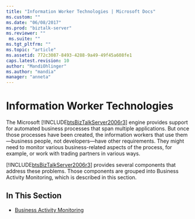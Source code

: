 ```yaml
---
title: "Information Worker Technologies | Microsoft Docs"
ms.custom: ""
ms.date: "06/08/2017"
ms.prod: "biztalk-server"
ms.reviewer: ""
 ms.suite: ""
ms.tgt_pltfrm: ""
ms.topic: "article"
ms.assetid: 772c3087-8493-4288-9a49-49f45a608fe1
caps.latest.revision: 10
author: "MandiOhlinger"
ms.author: "mandia"
manager: "anneta"
---
```

# Information Worker Technologies
The Microsoft [!INCLUDE[btsBizTalkServer2006r3](../includes/btsbiztalkserver2006r3-md.md)] engine provides support for automated business processes that span multiple applications. But once those processes have been created, the information workers that use them—business people, not developers—have other requirements. They might need to monitor various business-related aspects of the process, for example, or work with trading partners in various ways.  
  
 [!INCLUDE[btsBizTalkServer2006r3](../includes/btsbiztalkserver2006r3-md.md)] provides several components that address these problems. Those components are grouped into Business Activity Monitoring, which is described in this section.  
  
## In This Section  
  
-   [Business Activity Monitoring](../core/business-activity-monitoring.md)